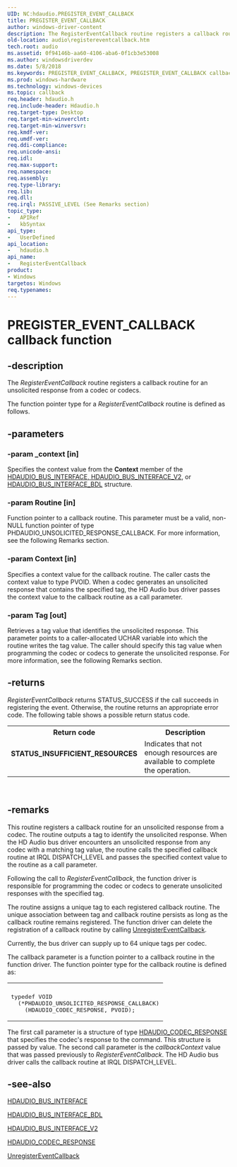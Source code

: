 ```yaml
---
UID: NC:hdaudio.PREGISTER_EVENT_CALLBACK
title: PREGISTER_EVENT_CALLBACK
author: windows-driver-content
description: The RegisterEventCallback routine registers a callback routine for an unsolicited response from a codec or codecs.The function pointer type for a RegisterEventCallback routine is defined as follows.
old-location: audio\registereventcallback.htm
tech.root: audio
ms.assetid: 0f94146b-aa60-4106-aba6-0f1cb3e53008
ms.author: windowsdriverdev
ms.date: 5/8/2018
ms.keywords: PREGISTER_EVENT_CALLBACK, PREGISTER_EVENT_CALLBACK callback, RegisterEventCallback, RegisterEventCallback callback function [Audio Devices], aud-prop2_4ef71e0f-0887-4d20-8198-cb5b9c161647.xml, audio.registereventcallback, hdaudio/RegisterEventCallback
ms.prod: windows-hardware
ms.technology: windows-devices
ms.topic: callback
req.header: hdaudio.h
req.include-header: Hdaudio.h
req.target-type: Desktop
req.target-min-winverclnt: 
req.target-min-winversvr: 
req.kmdf-ver: 
req.umdf-ver: 
req.ddi-compliance: 
req.unicode-ansi: 
req.idl: 
req.max-support: 
req.namespace: 
req.assembly: 
req.type-library: 
req.lib: 
req.dll: 
req.irql: PASSIVE_LEVEL (See Remarks section)
topic_type:
-	APIRef
-	kbSyntax
api_type:
-	UserDefined
api_location:
-	hdaudio.h
api_name:
-	RegisterEventCallback
product:
- Windows
targetos: Windows
req.typenames: 
---
```


# PREGISTER_EVENT_CALLBACK callback function


## -description


The <i>RegisterEventCallback</i> routine registers a callback routine for an unsolicited response from a codec or codecs.

The function pointer type for a <i>RegisterEventCallback</i> routine is defined as follows.


## -parameters




### -param _context [in]

Specifies the context value from the <b>Context</b> member of the <a href="https://msdn.microsoft.com/library/windows/hardware/ff536413">HDAUDIO_BUS_INTERFACE</a><u>, </u><a href="https://msdn.microsoft.com/library/windows/hardware/ff536418">HDAUDIO_BUS_INTERFACE_V2</a>, or <a href="https://msdn.microsoft.com/library/windows/hardware/ff536416">HDAUDIO_BUS_INTERFACE_BDL</a> structure.


### -param Routine [in]

Function pointer to a callback routine. This parameter must be a valid, non-NULL function pointer of type PHDAUDIO_UNSOLICITED_RESPONSE_CALLBACK. For more information, see the following Remarks section.


### -param Context [in]

Specifies a context value for the callback routine. The caller casts the context value to type PVOID. When a codec generates an unsolicited response that contains the specified tag, the HD Audio bus driver passes the context value to the callback routine as a call parameter.


### -param Tag [out]

Retrieves a tag value that identifies the unsolicited response. This parameter points to a caller-allocated UCHAR variable into which the routine writes the tag value. The caller should specify this tag value when programming the codec or codecs to generate the unsolicited response. For more information, see the following Remarks section.


## -returns



<i>RegisterEventCallback</i> returns STATUS_SUCCESS if the call succeeds in registering the event. Otherwise, the routine returns an appropriate error code. The following table shows a possible return status code.

<table>
<tr>
<th>Return code</th>
<th>Description</th>
</tr>
<tr>
<td width="40%">
<dl>
<dt><b>STATUS_INSUFFICIENT_RESOURCES</b></dt>
</dl>
</td>
<td width="60%">
Indicates that not enough resources are available to complete the operation.

</td>
</tr>
</table>
 




## -remarks



This routine registers a callback routine for an unsolicited response from a codec. The routine outputs a tag to identify the unsolicited response. When the HD Audio bus driver encounters an unsolicited response from any codec with a matching tag value, the routine calls the specified callback routine at IRQL DISPATCH_LEVEL and passes the specified context value to the routine as a call parameter.

Following the call to <i>RegisterEventCallback</i>, the function driver is responsible for programming the codec or codecs to generate unsolicited responses with the specified tag.

The routine assigns a unique tag to each registered callback routine. The unique association between tag and callback routine persists as long as the callback routine remains registered. The function driver can delete the registration of a callback routine by calling <a href="https://msdn.microsoft.com/698017a0-13d5-4ed5-a1ce-1a50a62135e0">UnregisterEventCallback</a>.

Currently, the bus driver can supply up to 64 unique tags per codec.

The callback parameter is a function pointer to a callback routine in the function driver. The function pointer type for the callback routine is defined as:

<div class="code"><span codelanguage=""><table>
<tr>
<th></th>
</tr>
<tr>
<td>
<pre>typedef VOID
  (*PHDAUDIO_UNSOLICITED_RESPONSE_CALLBACK)
    (HDAUDIO_CODEC_RESPONSE, PVOID);</pre>
</td>
</tr>
</table></span></div>
The first call parameter is a structure of type <a href="https://msdn.microsoft.com/library/windows/hardware/ff536422">HDAUDIO_CODEC_RESPONSE</a> that specifies the codec's response to the command. This structure is passed by value. The second call parameter is the <i>callbackContext</i> value that was passed previously to <i>RegisterEventCallback</i>. The HD Audio bus driver calls the callback routine at IRQL DISPATCH_LEVEL.




## -see-also




<a href="https://msdn.microsoft.com/library/windows/hardware/ff536413">HDAUDIO_BUS_INTERFACE</a>



<a href="https://msdn.microsoft.com/library/windows/hardware/ff536416">HDAUDIO_BUS_INTERFACE_BDL</a>



<a href="https://msdn.microsoft.com/library/windows/hardware/ff536418">HDAUDIO_BUS_INTERFACE_V2</a>



<a href="https://msdn.microsoft.com/library/windows/hardware/ff536422">HDAUDIO_CODEC_RESPONSE</a>



<a href="https://msdn.microsoft.com/698017a0-13d5-4ed5-a1ce-1a50a62135e0">UnregisterEventCallback</a>
 

 

